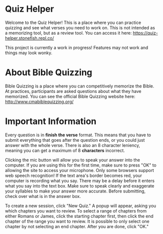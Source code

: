 # Quiz Helper
Welcome to the Quiz Helper! This is a place where you can practice quizzing and see what verses you need to work on. This is not intended as a memorizing tool, but as a review tool. You can access it here: https://quiz-helper.stonefish.repl.co/

This project is currently a work in progress! Features may not work and things may look wonky.

# About Bible Quizzing
Bible Quizzing is a place where you can competitively memorize the Bible. At practices, participants are asked questions about what they have memorized. You can see the official Bible Quizzing website here: http://www.cmabiblequizzing.org/ 

# Important Information
Every question is in **finish the verse** format. This means that you have to submit everything that goes after the question ends, or you could just answer with the whole verse. There is also an 8 character leniency, meaning you can get a maximum of 8 **characters** incorrect. 

Clicking the mic button will allow you to speak your answer into the computer. If you are using this for the first time, make sure to press "OK" to allowing the site to access your microphone. Only some browsers support web speech recognition! If the text area's border becomes red, your computer is recording what you say. There may be a delay before it enters what you say into the text box. Make sure to speak clearly and exaggerate your syllables to make your answer more accurate. Before submitting, check over what is in the answer box.

To create a new session, click "New Quiz." A popup will appear, asking you which chapters you want to review. To select a range of chapters from either Romans or James, click the starting chapter first, then click the end chapter of the range you want to review. It is possible to only select one chapter by not selecting an end chapter. After you are done, click "OK."
